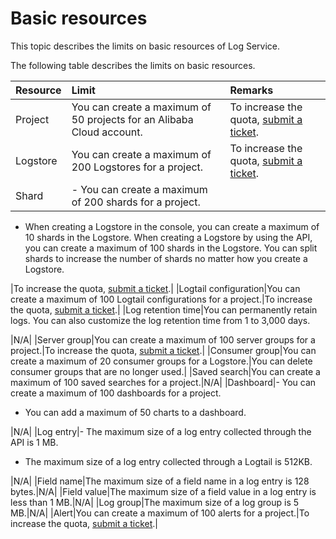 # Basic resources

This topic describes the limits on basic resources of Log Service.

The following table describes the limits on basic resources.

|Resource|Limit|Remarks|
|:-------|:----|:------|
|Project|You can create a maximum of 50 projects for an Alibaba Cloud account.|To increase the quota, [submit a ticket](https://workorder-intl.console.aliyun.com/console.htm).|
|Logstore|You can create a maximum of 200 Logstores for a project.|To increase the quota, [submit a ticket](https://workorder-intl.console.aliyun.com/console.htm).|
|Shard|-   You can create a maximum of 200 shards for a project.
-   When creating a Logstore in the console, you can create a maximum of 10 shards in the Logstore. When creating a Logstore by using the API, you can create a maximum of 100 shards in the Logstore. You can split shards to increase the number of shards no matter how you create a Logstore.

|To increase the quota, [submit a ticket](https://workorder-intl.console.aliyun.com/console.htm).|
|Logtail configuration|You can create a maximum of 100 Logtail configurations for a project.|To increase the quota, [submit a ticket](https://workorder-intl.console.aliyun.com/console.htm).|
|Log retention time|You can permanently retain logs. You can also customize the log retention time from 1 to 3,000 days.

|N/A|
|Server group|You can create a maximum of 100 server groups for a project.|To increase the quota, [submit a ticket](https://workorder-intl.console.aliyun.com/console.htm).|
|Consumer group|You can create a maximum of 20 consumer groups for a Logstore.|You can delete consumer groups that are no longer used.|
|Saved search|You can create a maximum of 100 saved searches for a project.|N/A|
|Dashboard|-   You can create a maximum of 100 dashboards for a project.
-   You can add a maximum of 50 charts to a dashboard.

|N/A|
|Log entry|-   The maximum size of a log entry collected through the API is 1 MB.
-   The maximum size of a log entry collected through a Logtail is 512KB.

|N/A|
|Field name|The maximum size of a field name in a log entry is 128 bytes.|N/A|
|Field value|The maximum size of a field value in a log entry is less than 1 MB.|N/A|
|Log group|The maximum size of a log group is 5 MB.|N/A|
|Alert|You can create a maximum of 100 alerts for a project.|To increase the quota, [submit a ticket](https://workorder-intl.console.aliyun.com/console.htm).|


